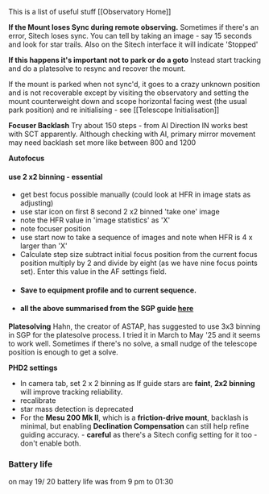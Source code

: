
This is a list of useful stuff
[[Observatory Home]]

**If the Mount loses Sync during remote observing.**
Sometimes if there's an error, Sitech loses sync. You can tell by taking an image - say 15 seconds and look for star trails. Also on the Sitech interface it will indicate 'Stopped'

**If this happens it's important not to park or do a goto** Instead start tracking and do a platesolve to resync and recover the mount.

If the mount is parked when not sync'd, it goes to a crazy unknown position and is not recoverable except by visiting the observatory and setting the mount counterweight down and scope horizontal facing west (the usual park position) and re initialising - see [[Telescope Initialisation]]

**Focuser Backlash**
Try about 150 steps - from AI Direction IN works best with SCT apparently. Although checking with AI, primary mirror movement may need backlash set more like between 800 and 1200

**Autofocus**
#### use 2 x2 binning - essential
- get best focus possible manually (could look at HFR in image stats as adjusting)
- use star icon on first 8 second 2 x2 binned 'take one' image
- note the HFR value in 'image statistics' as 'X'
- note focuser position
- use start now to take a sequence of images and note when HFR is 4 x larger than 'X'
- Calculate step size subtract initial focus position from the current focus position multiply by 2 and divide by eight (as we have nine focus points set). Enter this value in the AF settings field.
- #### Save to equipment profile and to current sequence.
- #### all the above summarised from the SGP guide [here](https://help.sequencegeneratorpro.com/UnderstandingAutoFocus.html) 

**Platesolving**
Hahn, the creator of ASTAP, has suggested to use 3x3 binning in SGP for the platesolve process. I tried it in March to May '25 and it seems to work well. Sometimes if there's no solve, a small nudge of the telescope position is enough to get a solve.

**PHD2 settings**
- In camera tab, set 2 x 2 binning as If guide stars are **faint**, **2x2 binning** will improve tracking reliability. 
- recalibrate
- star mass detection is deprecated
- For the **Mesu 200 Mk II**, which is a **friction-drive mount**, backlash is minimal, but enabling **Declination Compensation** can still help refine guiding accuracy. - **careful** as there's a Sitech config setting for it too - don't enable both.

### Battery life 
on may 19/ 20 battery life was from 9 pm to 01:30

